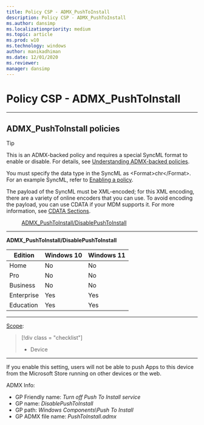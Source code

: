 ```yaml
---
title: Policy CSP - ADMX_PushToInstall
description: Policy CSP - ADMX_PushToInstall
ms.author: dansimp
ms.localizationpriority: medium
ms.topic: article
ms.prod: w10
ms.technology: windows
author: manikadhiman
ms.date: 12/01/2020
ms.reviewer: 
manager: dansimp
---
```


# Policy CSP - ADMX_PushToInstall

<hr/>

<!--Policies-->
## ADMX_PushToInstall policies  

> [!TIP]
> This is an ADMX-backed policy and requires a special SyncML format to enable or disable. For details, see [Understanding ADMX-backed policies](./understanding-admx-backed-policies.md).
> 
> You must specify the data type in the SyncML as &lt;Format&gt;chr&lt;/Format&gt;. For an example SyncML, refer to [Enabling a policy](./understanding-admx-backed-policies.md#enabling-a-policy).
> 
> The payload of the SyncML must be XML-encoded; for this XML encoding, there are a variety of online encoders that you can use. To avoid encoding the payload, you can use CDATA if your MDM supports it. For more information, see [CDATA Sections](http://www.w3.org/TR/REC-xml/#sec-cdata-sect).

<dl>
  <dd>
    <a href="#admx-pushtoinstall-disablepushtoinstall">ADMX_PushToInstall/DisablePushToInstall</a>
  </dd>
</dl>


<hr/>

<!--Policy-->
<a href="" id="admx-pushtoinstall-disablepushtoinstall"></a>**ADMX_PushToInstall/DisablePushToInstall**  

<!--SupportedSKUs-->

|Edition|Windows 10|Windows 11|
|--- |--- |--- |
|Home|No|No|
|Pro|No|No|
|Business|No|No|
|Enterprise|Yes|Yes|
|Education|Yes|Yes|

<!--/SupportedSKUs-->
<hr/>

<!--Scope-->
[Scope](./policy-configuration-service-provider.md#policy-scope):

> [!div class = "checklist"]
> * Device

<hr/>

<!--/Scope-->
<!--Description-->
If you enable this setting, users will not be able to push Apps to this device from the Microsoft Store running on other devices or the web.

<!--/Description-->

<!--ADMXBacked-->
ADMX Info:  
-   GP Friendly name: *Turn off Push To Install service*
-   GP name: *DisablePushToInstall*
-   GP path: *Windows Components\Push To Install*
-   GP ADMX file name: *PushToInstall.admx*

<!--/ADMXBacked-->
<!--/Policy-->

<!--/Policies-->

